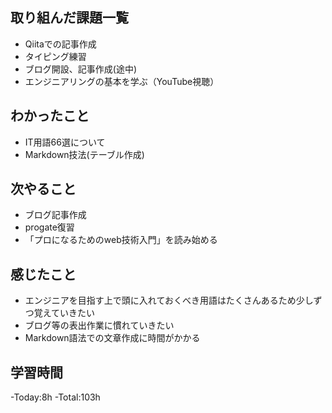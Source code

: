 ##  取り組んだ課題一覧
- Qiitaでの記事作成
- タイピング練習
- ブログ開設、記事作成(途中)
- エンジニアリングの基本を学ぶ（YouTube視聴）
##  わかったこと
- IT用語66選について
- Markdown技法(テーブル作成)
##  次やること
- ブログ記事作成
- progate復習
- 「プロになるためのweb技術入門」を読み始める
##  感じたこと
 - エンジニアを目指す上で頭に入れておくべき用語はたくさんあるため少しずつ覚えていきたい
 - ブログ等の表出作業に慣れていきたい
 - Markdown語法での文章作成に時間がかかる
##  学習時間
 -Today:8h
 -Total:103h
